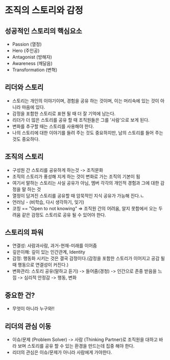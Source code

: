 
# 조직의 스토리와 감정

## 성공적인 스토리의 핵심요소
* Passion (열정)
* Hero (주인공)
* Antagonist (방해자)
* Awareness (깨달음)
* Transformation (변혁)

## 리더와 스토리
* 스토리는 개인의 이야기이며, 경험을 공유 하는 것이며, 이는 머리속에 있는 것이 아니라 마음에 있다.
* 감정을 포함한 스토리로 표현 될 때 더 잘 기억에 남는다.
* 리더가 더 많은 스토리를 공유 할 때 조직원들은 그를 '사람'으로 보게 된다.
* 변화를 추구할 때는 스토리를 사용해야 한다.
* 나의 스토리에 대한 이야기를 들려 주는 것도 중요하지만, 남의 스토리를 들어 주는 것도 중요하다.

## 조직의 스토리
* 구성원 간 스토리를 공유하게 하는것 -> 조직문화 
* 조직의 스토리가 풍성해 지게 하는 것이 변화로 가는 조직의 기본이 됨
* 여기서 말하는 스토리는 사실 공유가 아님, 멤버 각각의 개인적 경험과 그에 대한 감정을 말 하는 것 
* 열정이 담겨진 스토리를 공유할 때 암묵적인 지식 공유가 가능해 진다.ㄴ
* 언러닝 - (비학습, 다시 생각하기, 잊기)
* 코칭 == "Open to not knowing" => 조직원 간의 어려움, 알지 못함에서 오는 두려움 같은 감정도 스토리로 공유 될 수 있어야 한다.

## 스토리의 파워
* 연결성: 사람과사람, 과거-현재-미래를 이어줌
* 깊은이해: 깊이 있는 인간관계, Identity
* 감정: 행동화 시키는 것은 결국 감정이다.(감정을 포함한 스토리가 이어지고 공감 될 때 행동으로 연결성이 커진다.)
* 변화관리: 스토리 공유(말하고 듣기) -> 들어줌(경청) -> 인간으로 존중 받음을 느낌 -> 심리적 안정감 -> 행동, 변화

## 중요한 건?
* 무엇이 아니라 누구와!! 

## 리더의 관심 이동 
* 이슈/문제 (Problem Solver) -> 사람 (Thinking Partner)로 조직원을 대하고 바라 보며 스토리를 공유 할 수 있는 환경을 만드는데 집중 해야 한다.
* 리더의 관심은 이슈/문제가 아니라 사람에게 가야한다.


